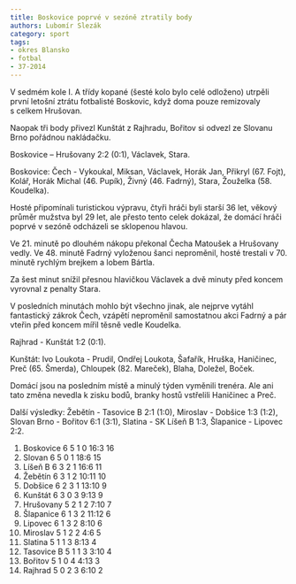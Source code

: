 ```yaml
---
title: Boskovice poprvé v sezóně ztratily body
authors: Lubomír Slezák
category: sport
tags:
- okres Blansko
- fotbal
- 37-2014 
---
```


V sedmém kole I. A třídy kopané (šesté kolo bylo celé odloženo) utrpěli první letošní ztrátu fotbalisté Boskovic, když doma pouze remizovaly s celkem Hrušovan.

Naopak tři body přivezl Kunštát z Rajhradu, Bořitov si odvezl ze Slovanu Brno pořádnou nakládačku.

Boskovice – Hrušovany 2:2 (0:1), Václavek, Stara.

Boskovice: Čech - Vykoukal, Miksan, Václavek, Horák Jan, Přikryl (67. Fojt), Kolář, Horák Michal (46. Pupík), Živný (46. Fadrný), Stara, Žouželka (58. Koudelka).

Hosté připomínali turistickou výpravu, čtyři hráči byli starší 36 let, věkový průměr mužstva byl 29 let, ale přesto tento celek dokázal, že domácí hráči poprvé v sezóně odcházeli se sklopenou hlavou.

Ve 21. minutě po dlouhém nákopu překonal Čecha Matoušek a Hrušovany vedly. Ve 48. minutě Fadrný vyloženou šanci neproměnil, hosté trestali v 70. minutě rychlým brejkem a lobem Bártla.

Za šest minut snížil přesnou hlavičkou Václavek a dvě minuty před koncem vyrovnal z penalty Stara.

V posledních minutách mohlo být všechno jinak, ale nejprve vytáhl fantastický zákrok Čech, vzápětí neproměnil samostatnou akci Fadrný a pár vteřin před koncem mířil těsně vedle Koudelka.

Rajhrad - Kunštát 1:2 (0:1). 

Kunštát: Ivo Loukota - Prudil, Ondřej Loukota, Šafařík, Hruška, Haničinec, Preč (65. Šmerda), Chloupek (82. Mareček), Blaha, Doležel, Boček.

Domácí jsou na posledním místě a minulý týden vyměnili trenéra. Ale ani tato změna nevedla k zisku bodů, branky hostů vstřelili Haničinec a Preč.

Další výsledky: Žebětín - Tasovice B 2:1 (1:0), Miroslav - Dobšice 1:3 (1:2), Slovan Brno - Bořitov 6:1 (3:1), Slatina - SK Líšeň B 1:3, Šlapanice - Lipovec 2:2.

1. Boskovice 	6 5 1 0 	16:3 	16
2. Slovan 	6 5 0 1 	18:6 	15
3. Líšeň B 	6 3 2 1 	16:6 	11
4. Žebětín 	6 3 1 2 	10:11 	10
5. Dobšice 	6 2 3 1 	13:10 	9
6. Kunštát 	6 3 0 3 	9:13 	9
7. Hrušovany 	5 2 1 2 	7:10 	7
8. Šlapanice 	6 1 3 2 	11:12 	6
9. Lipovec 	6 1 3 2 	8:10 	6
10. Miroslav 	5 1 2 2 	4:6 	5
11. Slatina 	5 1 1 3 	8:13 	4
12. Tasovice B 	5 1 1 3 	3:10 	4
13. Bořitov 	5 1 0 4 	4:13 	3
14. Rajhrad 	5 0 2 3 	6:10 	2

